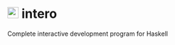# <img src="https://github.com/chrisdone/intero/raw/master/images/intero.svg" height=25> intero



Complete interactive development program for Haskell
